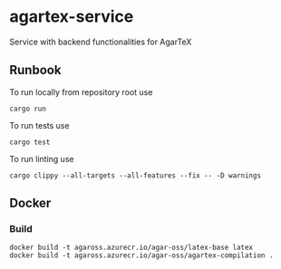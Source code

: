 # agartex-service

Service with backend functionalities for AgarTeX

## Runbook

To run locally from repository root use

```
cargo run
```

To run tests use
```
cargo test
```

To run linting use
```
cargo clippy --all-targets --all-features --fix -- -D warnings
```

## Docker

### Build
```
docker build -t agaross.azurecr.io/agar-oss/latex-base latex
docker build -t agaross.azurecr.io/agar-oss/agartex-compilation .
```
